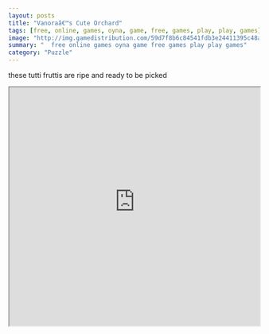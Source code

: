 ```yaml
---
layout: posts
title: "Vanoraâ€™s Cute Orchard"
tags: [free, online, games, oyna, game, free, games, play, play, games]
image: "http://img.gamedistribution.com/59d7f8b6c84541fdb3e24411395c48aa.jpg"
summary: "  free online games oyna game free games play play games"
category: "Puzzle"
---
```


these tutti fruttis are ripe and ready to be picked

<iframe width="100%" height="480px;" src="http://flash.gamedistribution.com?game=59d7f8b6c84541fdb3e24411395c48aa"></iframe>